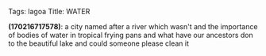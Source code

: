 Tags: lagoa
Title: WATER
  
**(170216717578)**: a city named after a river which wasn't and the importance of bodies of water in tropical frying pans and what have our ancestors don to the beautiful lake and could someone please clean it